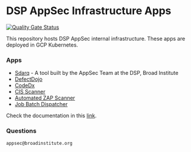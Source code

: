 # DSP AppSec Infrastructure Apps

[![Quality Gate Status](https://sonarcloud.io/api/project_badges/measure?project=broadinstitute_dsp-appsec-infrastructure-apps&metric=alert_status)](https://sonarcloud.io/summary/new_code?id=broadinstitute_dsp-appsec-infrastructure-apps)

This repository hosts DSP AppSec internal infrastructure. These apps are deployed in GCP Kubernetes.

### Apps

- [Sdarq](sdarq) - A tool built by the AppSec Team at the DSP, Broad Institute 
- [DefectDojo](defectdojo)
- [CodeDx](codedx)
- [CIS Scanner](cis)
- [Automated ZAP Scanner](zap)
- [Job Batch Dispatcher](batch)

Check the documentation in this [link](https://broadinstitute.github.io/dsp-appsec-infrastructure-apps/). 


### Questions
`appsec@broadinstitute.org`

